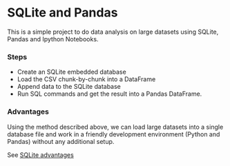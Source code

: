 # SQLite and Pandas

This is a simple project to do data analysis on large datasets using SQLite, Pandas and Ipython Notebooks.

### Steps

  - Create an SQLite embedded database
  - Load the CSV chunk-by-chunk into a DataFrame
  - Append data to the SQLite database
  - Run SQL commands and get the result into a Pandas DataFrame.

### Advantages

Using the method described above, we can load large datasets into a single database file and work in a friendly development environment (Python and Pandas) without any additional setup.

See [SQLite advantages](https://sqlite.org/different.html)



